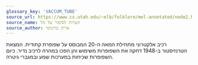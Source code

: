 ```yaml
---
glossary_key: 'VACCUM_TUBE'
source_url: https://www.cs.utah.edu/~elb/folklore/mel-annotated/node2.html#SECTION00020000000000000000
source_name: הערות לסיפור על מל
source_author: אריק ברונוונד
---
```


רכיב אלקטרוני מתחילת המאה ה-20 המבוסס על שפופרת קתודית. המצאת הטרנזיסטור ב-1948 דחקה את השפופרות משימוש והן הפכו במהרה לרכיב נדיר. כיום השפופרות שכיחות במערכות שמע ובמגברי גיטרה.
